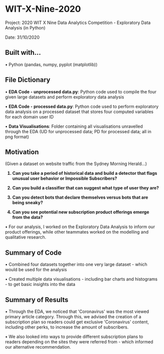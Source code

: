# WIT-X-Nine-2020

Project: 2020 WIT X Nine Data Analytics Competition - Exploratory Data Analysis (in Python)

Date: 31/10/2020

## Built with...

• Python (pandas, numpy, pyplot (matplotlib))

## File Dictionary

• <b>EDA Code - unprocessed data.py</b>: Python code used to compile the four given large datasets and perform exploratory data analysis

• <b>EDA Code - processed data.py</b>: Python code used to perform exploratory data analysis on a processed dataset that stores four computed variables for each domain user ID

• <b>Data Visualisations</b>: Folder containing all visualisations unravelled through the EDA (UD for unprocessed data; PD for processed data; all in png format)

## Motivation

(Given a dataset on website traffic from the Sydney Morning Herald...)

<b>
  
1. Can you take a period of historical data and build a detector that flags unusual user behavior or Impossible Subscribers? 
  
2. Can you build a classifier that can suggest what type of user they are?

3. Can you detect bots that declare themselves versus bots that are being sneaky? 

4. Can you see potential new subscription product offerings emerge from the data?

</b>

• For our analysis, I worked on the Exploratory Data Analysis to inform our product offerings, while other teammates worked on the modelling and qualitative research.

## Summary of Code

• Combined four datasets together into one very large dataset - which would be used for the analysis

• Created multiple data visualisations - including bar charts and histograms - to get basic insights into the data

## Summary of Results

• Through the EDA, we noticed that 'Coronavirus' was the most viewed primary article category. Through this, we advised the creation of a subscription plan so readers could get exclusive 'Coronavirus' content, including other perks, to increase the amount of subscribers.

• We also looked into ways to provide different subscription plans to readers depending on the sites they were referred from - which informed our alternative recommendation.
